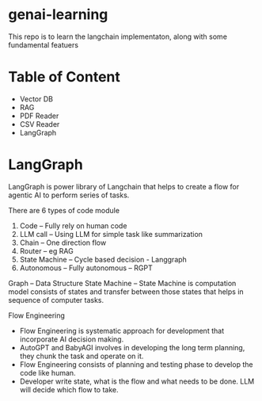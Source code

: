 # genai-learning
This repo is to learn the langchain implementaton, along with some fundamental featuers


# Table of Content

- Vector DB
- RAG
- PDF Reader
- CSV Reader
- LangGraph




# LangGraph
LangGraph is power library of Langchain that helps to create a flow for agentic AI to perform series of tasks.

There are 6 types of code module
1.	Code – Fully rely on human code
2.	LLM call – Using LLM for simple task like summarization
3.	Chain – One direction flow
4.	Router – eg RAG
5.	State Machine – Cycle based decision - Langgraph
6.	Autonomous – Fully autonomous – RGPT

Graph – Data Structure
State Machine – State Machine is computation model consists of states and transfer between those states that helps in sequence of computer tasks. 

Flow Engineering
- Flow Engineering is systematic approach for development that incorporate AI decision making. 
- AutoGPT and BabyAGI involves in developing the long term planning, they chunk the task and operate on it.
- Flow Engineering consists of planning and testing phase to develop the code like human.
- Developer write state, what is the flow and what needs to be done. LLM will decide which flow to take.
